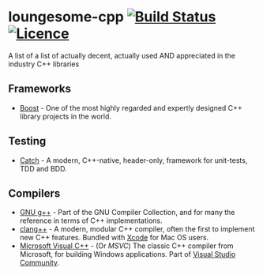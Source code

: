 # loungesome-cpp [![Build Status](https://travis-ci.org/LoungeCPP/loungesome-cpp.svg?branch=master)](https://travis-ci.org/LoungeCPP/loungesome-cpp) [![Licence](https://img.shields.io/badge/license-MIT-blue.svg?style=flat)](LICENSE)
A list of a list of actually decent, actually used AND appreciated in the industry C++ libraries

## Frameworks
* [Boost](http://www.boost.org/) - One of the most highly regarded and expertly designed C++ library projects in the world.

## Testing
* [Catch](https://github.com/philsquared/Catch) - A modern, C++-native, header-only, framework for unit-tests, TDD and BDD.

## Compilers
* [GNU g++](https://gcc.gnu.org) - Part of the GNU Compiler Collection, and for many the reference in terms of C++ implementations.
* [clang++](http://clang.llvm.org/) - A modern, modular C++ compiler, often the first to implement new C++ features. Bundled with [Xcode](https://developer.apple.com/xcode/) for Mac OS users.
* [Microsoft Visual C++](https://en.wikipedia.org/wiki/Visual_C%2B%2B) - (Or *MSVC*) The classic C++ compiler from Microsoft, for building Windows applications. Part of [Visual Studio Community](https://www.visualstudio.com/en-us/products/visual-studio-community-vs.aspx).
